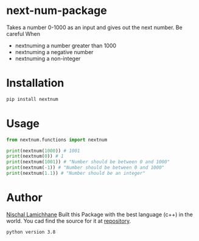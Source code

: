 # next-num-package
Takes a number 0-1000 as an input and gives out the next number. 
Be careful When 
- nextnuming a number greater than 1000
- nextnuming a negative number
- nextnuming a non-integer

# Installation
```bash
pip install nextnum
```

# Usage
```python
from nextnum.functions import nextnum

print(nextnum(1000)) # 1001
print(nextnum(0)) # 1
print(nextnum(1001)) # "Number should be between 0 and 1000"
print(nextnum(-1)) # "Number should be between 0 and 1000"
print(nextnum(1.1)) # "Number should be an integer"
```

# Author
 [Nischal Lamichhane](https://github.com/hehenischal) Built this Package with the best language (c++) in the world. You cad find the source for it at [repository](https://github.com/hehenischal/next-num-package).

```python version 3.8```
